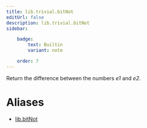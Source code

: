 ```yaml
---
title: lib.trivial.bitNot
editUrl: false
description: lib.trivial.bitNot
sidebar:

    badge:
        text: Builtin
        variant: note

    order: 7
---
```


Return the difference between the numbers *e1* and *e2*.


# Aliases

- [lib.bitNot](/nix-doc-comments/reference/lib/lib-bitnot)


